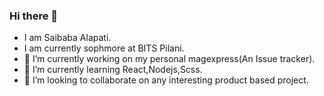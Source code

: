 ### Hi there 👋
- I am Saibaba Alapati.
- I am currently sophmore at BITS Pilani.
- 🔭 I’m currently working on my personal magexpress(An Issue tracker).
- 🌱 I’m currently learning React,Nodejs,Scss.
- 👯 I’m looking to collaborate on any interesting product based project.